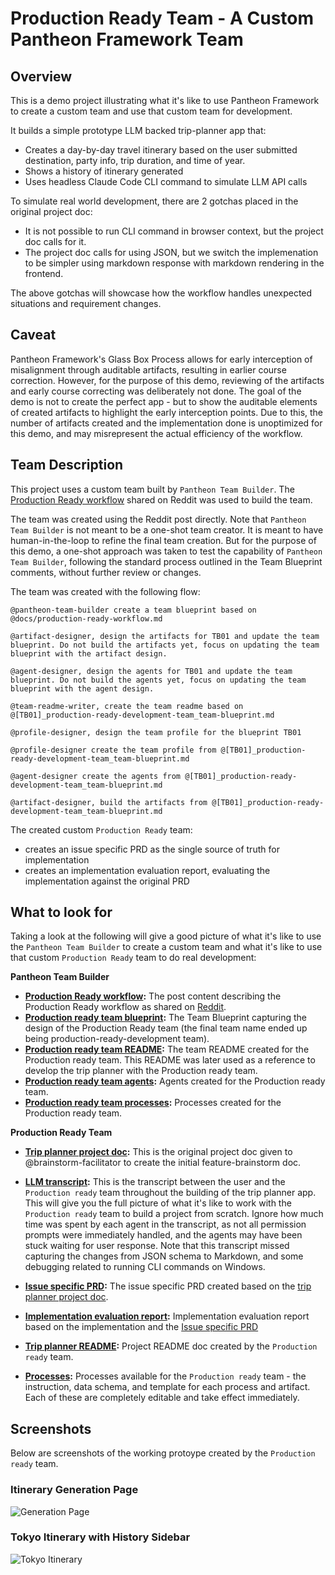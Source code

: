 # Production Ready Team - A Custom Pantheon Framework Team 

## Overview
This is a demo project illustrating what it's like to use Pantheon Framework to create a custom team and use that custom team for development.

It builds a simple prototype LLM backed trip-planner app that:
* Creates a day-by-day travel itinerary based on the user submitted destination, party info, trip duration, and time of year.
* Shows a history of itinerary generated
* Uses headless Claude Code CLI command to simulate LLM API calls

To simulate real world development, there are 2 gotchas placed in the original project doc:
* It is not possible to run CLI command in browser context, but the project doc calls for it.
* The project doc calls for using JSON, but we switch the implemenation to be simpler using markdown response with markdown rendering in the frontend.

The above gotchas will showcase how the workflow handles unexpected situations and requirement changes.

## Caveat
Pantheon Framework's Glass Box Process allows for early interception of misalignment through auditable artifacts, resulting in earlier course correction. However, for the purpose of this demo, reviewing of the artifacts and early course correcting was deliberately not done. The goal of the demo is not to create the perfect app - but to show the auditable elements of created artifacts to highlight the early interception points. Due to this, the number of artifacts created and the implementation done is unoptimized for this demo, and may misrepresent the actual efficiency of the workflow.

## Team Description
This project uses a custom team built by `Pantheon Team Builder`. The [Production Ready workflow](https://www.reddit.com/r/ClaudeCode/comments/1mzvyyt/my_2_cents_of_making_claude_code_create/) shared on Reddit was used to build the team.

The team was created using the Reddit post directly. Note that `Pantheon Team Builder` is not meant to be a one-shot team creator. It is meant to have human-in-the-loop to refine the final team creation. But for the purpose of this demo, a one-shot approach was taken to test the capability of `Pantheon Team Builder`, following the standard process outlined in the Team Blueprint comments, without further review or changes.

The team was created with the following flow:
```
@pantheon-team-builder create a team blueprint based on @docs/production-ready-workflow.md

@artifact-designer, design the artifacts for TB01 and update the team blueprint. Do not build the artifacts yet, focus on updating the team blueprint with the artifact design.

@agent-designer, design the agents for TB01 and update the team blueprint. Do not build the agents yet, focus on updating the team blueprint with the agent design.

@team-readme-writer, create the team readme based on @[TB01]_production-ready-development-team_team-blueprint.md

@profile-designer, design the team profile for the blueprint TB01

@profile-designer create the team profile from @[TB01]_production-ready-development-team_team-blueprint.md

@agent-designer create the agents from @[TB01]_production-ready-development-team_team-blueprint.md

@artifact-designer, build the artifacts from @[TB01]_production-ready-development-team_team-blueprint.md
```

The created custom `Production Ready` team:
* creates an issue specific PRD as the single source of truth for implementation
* creates an implementation evaluation report, evaluating the implementation against the original PRD

## What to look for
Taking a look at the following will give a good picture of what it's like to use the `Pantheon Team Builder` to create a custom team and what it's like to use that custom `Production Ready` team to do real development:

**Pantheon Team Builder**
* **[Production Ready workflow](docs/production-ready-workflow.md):** The post content describing the Production Ready workflow as shared on [Reddit](https://www.reddit.com/r/ClaudeCode/comments/1mzvyyt/my_2_cents_of_making_claude_code_create/).
* **[Production ready team blueprint](pantheon-artifacts/pantheon-team-builds/production-ready-development/blueprints/[TB01]_production-ready-development-team_team-blueprint.md):** The Team Blueprint capturing the design of the Production Ready team (the final team name ended up being production-ready-development team).
* **[Production ready team README](pantheon-artifacts/pantheon-team-builds/production-ready-development/team-readme/[TR1]_production-ready-development-team_team-readme.md):** The team README created for the Production ready team. This README was later used as a reference to develop the trip planner with the Production ready team.
* **[Production ready team agents](pantheon-artifacts/pantheon-team-builds/production-ready-development/agents/):** Agents created for the Production ready team.
* **[Production ready team processes](pantheon-artifacts/pantheon-team-builds/production-ready-development/processes/):** Processes created for the Production ready team.

**Production Ready Team**
* **[Trip planner project doc](docs/trip-planner.md):** This is the original project doc given to @brainstorm-facilitator to create the initial feature-brainstorm doc.

* **[LLM transcript](docs/transcript.txt):** This is the transcript between the user and the `Production ready` team throughout the building of the trip planner app. This will give you the full picture of what it's like to work with the `Production ready` team to build a project from scratch. Ignore how much time was spent by each agent in the transcript, as not all permission prompts were immediately handled, and the agents may have been stuck waiting for user response. Note that this transcript missed capturing the changes from JSON schema to Markdown, and some debugging related to running CLI commands on Windows.

* **[Issue specific PRD](pantheon-artifacts/issue-specific-prd/[ISP1]_TRIP-001_issue-specific-prd.md):** The issue specific PRD created based on the [trip planner project doc](docs/trip-planner.md).

* **[Implementation evaluation report](pantheon-artifacts/implementation-evaluation-report/[IER1]_ISP1_evaluation-report.md):** Implementation evaluation report based on the implementation and the [Issue specific PRD](pantheon-artifacts/issue-specific-prd/[ISP1]_TRIP-001_issue-specific-prd.md)

* **[Trip planner README](trip-planner/README.md):** Project README doc created by the `Production ready` team.

* **[Processes](pantheon-teams/production-ready-development/processes/):** Processes available for the `Production ready` team - the instruction, data schema, and template for each process and artifact. Each of these are completely editable and take effect immediately.

## Screenshots
Below are screenshots of the working protoype created by the `Production ready` team.

### Itinerary Generation Page
![Generation Page](docs/screenshots/generate-page.png)

### Tokyo Itinerary with History Sidebar
![Tokyo Itinerary](docs/screenshots/tokyo-itinerary.png)
